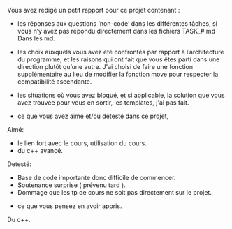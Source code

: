 Vous avez rédigé un petit rapport pour ce projet contenant :
- les réponses aux questions ‘non-code’ dans les différentes tâches, si vous n’y avez pas répondu directement dans les fichiers TASK_#.md
Dans les md.

- les choix auxquels vous avez été confrontés par rapport à l’architecture du programme, et les raisons qui ont fait que vous êtes parti dans une direction plutôt qu’une autre.
J'ai choisi de faire une fonction supplémentaire au lieu de modifier la fonction move pour respecter la compatibilité ascendante.

- les situations où vous avez bloqué, et si applicable, la solution que vous avez trouvée pour vous en sortir,
les templates, j'ai pas fait.

- ce que vous avez aimé et/ou détesté dans ce projet,

Aimé:
 * le lien fort avec le cours, utilisation du cours.
 * du c++ avancé.

Detesté:
 * Base de code importante donc difficile de commencer.
 * Soutenance surprise ( prévenu tard ).
 * Dommage que les tp de cours ne soit pas directement sur le projet.

- ce que vous pensez en avoir appris.

Du c++.
